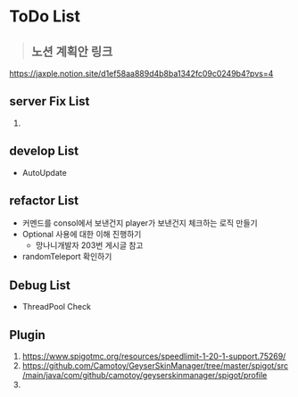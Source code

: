 # ToDo List
> ## 노션 계획안 링크
https://jaxple.notion.site/d1ef58aa889d4b8ba1342fc09c0249b4?pvs=4

## server Fix List
1. 

## develop List
* AutoUpdate 

## refactor List
* 커멘드를 consol에서 보낸건지 player가 보낸건지 체크하는 로직 만들기
* Optional 사용에 대한 이해 진행하기
  * 망나니개발자 203번 게시글 참고
* randomTeleport 확인하기

## Debug List
*  ThreadPool Check


## Plugin
1. https://www.spigotmc.org/resources/speedlimit-1-20-1-support.75269/
2. https://github.com/Camotoy/GeyserSkinManager/tree/master/spigot/src/main/java/com/github/camotoy/geyserskinmanager/spigot/profile
3. 